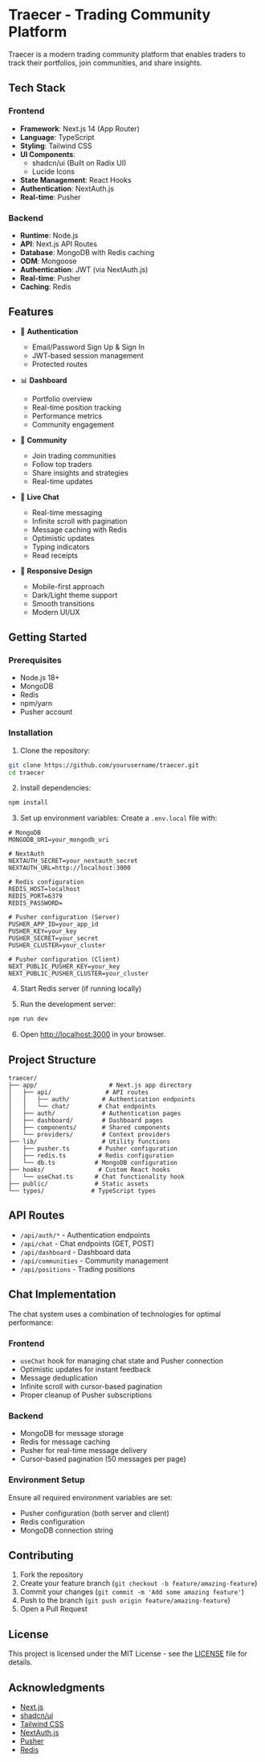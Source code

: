 # Traecer - Trading Community Platform

Traecer is a modern trading community platform that enables traders to track their portfolios, join communities, and share insights.

## Tech Stack

### Frontend
- **Framework**: Next.js 14 (App Router)
- **Language**: TypeScript
- **Styling**: Tailwind CSS
- **UI Components**: 
  - shadcn/ui (Built on Radix UI)
  - Lucide Icons
- **State Management**: React Hooks
- **Authentication**: NextAuth.js
- **Real-time**: Pusher

### Backend
- **Runtime**: Node.js
- **API**: Next.js API Routes
- **Database**: MongoDB with Redis caching
- **ODM**: Mongoose
- **Authentication**: JWT (via NextAuth.js)
- **Real-time**: Pusher
- **Caching**: Redis

## Features

- 🔐 **Authentication**
  - Email/Password Sign Up & Sign In
  - JWT-based session management
  - Protected routes

- 📊 **Dashboard**
  - Portfolio overview
  - Real-time position tracking
  - Performance metrics
  - Community engagement

- 👥 **Community**
  - Join trading communities
  - Follow top traders
  - Share insights and strategies
  - Real-time updates

- 💬 **Live Chat**
  - Real-time messaging
  - Infinite scroll with pagination
  - Message caching with Redis
  - Optimistic updates
  - Typing indicators
  - Read receipts

- 📱 **Responsive Design**
  - Mobile-first approach
  - Dark/Light theme support
  - Smooth transitions
  - Modern UI/UX

## Getting Started

### Prerequisites
- Node.js 18+ 
- MongoDB
- Redis
- npm/yarn
- Pusher account

### Installation

1. Clone the repository:
```bash
git clone https://github.com/yourusername/traecer.git
cd traecer
```

2. Install dependencies:
```bash
npm install
```

3. Set up environment variables:
Create a `.env.local` file with:
```env
# MongoDB
MONGODB_URI=your_mongodb_uri

# NextAuth
NEXTAUTH_SECRET=your_nextauth_secret
NEXTAUTH_URL=http://localhost:3000

# Redis configuration
REDIS_HOST=localhost
REDIS_PORT=6379
REDIS_PASSWORD=

# Pusher configuration (Server)
PUSHER_APP_ID=your_app_id
PUSHER_KEY=your_key
PUSHER_SECRET=your_secret
PUSHER_CLUSTER=your_cluster

# Pusher configuration (Client)
NEXT_PUBLIC_PUSHER_KEY=your_key
NEXT_PUBLIC_PUSHER_CLUSTER=your_cluster
```

4. Start Redis server (if running locally)

5. Run the development server:
```bash
npm run dev
```

6. Open [http://localhost:3000](http://localhost:3000) in your browser.

## Project Structure

```
traecer/
├── app/                    # Next.js app directory
│   ├── api/               # API routes
│   │   ├── auth/         # Authentication endpoints
│   │   └── chat/        # Chat endpoints
│   ├── auth/             # Authentication pages
│   ├── dashboard/        # Dashboard pages
│   ├── components/       # Shared components
│   └── providers/        # Context providers
├── lib/                  # Utility functions
│   ├── pusher.ts        # Pusher configuration
│   ├── redis.ts         # Redis configuration
│   └── db.ts           # MongoDB configuration
├── hooks/               # Custom React hooks
│   └── useChat.ts      # Chat functionality hook
├── public/             # Static assets
└── types/             # TypeScript types
```

## API Routes

- `/api/auth/*` - Authentication endpoints
- `/api/chat` - Chat endpoints (GET, POST)
- `/api/dashboard` - Dashboard data
- `/api/communities` - Community management
- `/api/positions` - Trading positions

## Chat Implementation

The chat system uses a combination of technologies for optimal performance:

### Frontend
- `useChat` hook for managing chat state and Pusher connection
- Optimistic updates for instant feedback
- Message deduplication
- Infinite scroll with cursor-based pagination
- Proper cleanup of Pusher subscriptions

### Backend
- MongoDB for message storage
- Redis for message caching
- Pusher for real-time message delivery
- Cursor-based pagination (50 messages per page)

### Environment Setup
Ensure all required environment variables are set:
- Pusher configuration (both server and client)
- Redis configuration
- MongoDB connection string

## Contributing

1. Fork the repository
2. Create your feature branch (`git checkout -b feature/amazing-feature`)
3. Commit your changes (`git commit -m 'Add some amazing feature'`)
4. Push to the branch (`git push origin feature/amazing-feature`)
5. Open a Pull Request

## License

This project is licensed under the MIT License - see the [LICENSE](LICENSE) file for details.

## Acknowledgments

- [Next.js](https://nextjs.org/)
- [shadcn/ui](https://ui.shadcn.com/)
- [Tailwind CSS](https://tailwindcss.com/)
- [NextAuth.js](https://next-auth.js.org/)
- [Pusher](https://pusher.com/)
- [Redis](https://redis.io/)
